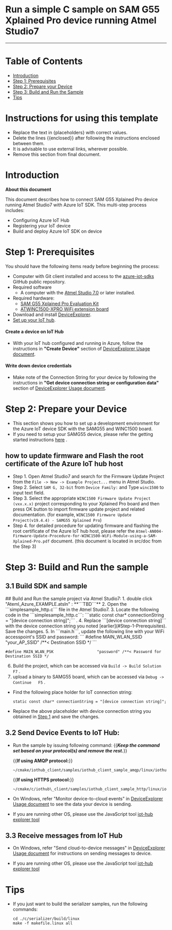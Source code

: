 Run a simple C sample on SAM G55 Xplained Pro device running Atmel Studio7
===
---

# Table of Contents

-   [Introduction](#Introduction)
-   [Step 1: Prerequisites](#Prerequisites)
-   [Step 2: Prepare your Device](#PrepareDevice)
-   [Step 3: Build and Run the Sample](#Build)
-   [Tips](#tips)

# Instructions for using this template

-   Replace the text in {placeholders} with correct values.
-   Delete the lines {{enclosed}} after following the instructions enclosed between them.
-   It is advisable to use external links, wherever possible.
-   Remove this section from final document.

<a name="Introduction"></a>
# Introduction

**About this document**

This document describes how to connect SAM G55 Xplained Pro device running Atmel Studio7 with Azure IoT SDK. This multi-step process includes:
-   Configuring Azure IoT Hub
-   Registering your IoT device
-   Build and deploy Azure IoT SDK on device

<a name="Prerequisites"></a>
# Step 1: Prerequisites

You should have the following items ready before beginning the process:

-   Computer with Git client installed and access to the
    [azure-iot-sdks](https://github.com/Azure/azure-iot-sdks) GitHub
    public repository.
-   Required software
    -   A computer with the [Atmel Studio 7.0](http://www.atmel.com/tools/atmelstudio.aspx#download) or later installed.
-   Required hardware:
    - [SAM G55 Xplained Pro Evaluation Kit](http://www.atmel.com/tools/ATSAMG55-XPRO.aspx)
    - [ATWINC1500-XPRO WiFi extension board](http://www.atmel.com/tools/atwinc1500-xpro.aspx)
-   Download and install [DeviceExplorer](https://github.com/Azure/azure-iot-sdks/releases/download/2015-11-13/SetupDeviceExplorer.msi).
-   [Set up your IoT hub](https://github.com/Azure/azure-iot-sdks/blob/master/doc/setup_iothub.md).
#### Create a device on IoT Hub
-   With your IoT hub configured and running in Azure, follow the instructions in **"Create Device"** section of [DeviceExplorer Usage document](https://github.com/Azure/azure-iot-sdks/blob/master/tools/DeviceExplorer/doc/how_to_use_device_explorer.md).
#### Write down device credentials
-   Make note of the Connection String for your device by following the instructions in **"Get device connection string or configuration data"** section of [DeviceExplorer Usage document](https://github.com/Azure/azure-iot-sdks/blob/master/tools/DeviceExplorer/doc/how_to_use_device_explorer.md).

<a name="PrepareDevice"></a>
# Step 2: Prepare your Device
- This section shows you how to set up a development environment for the Azure IoT device SDK with the SAMG55 and WINC1500 board.
-  If you need to setup your SAMG55 device, please refer the getting started instructions [here](<http://www.atmel.com/tools/ATSAMG55-XPRO.aspx?tab=documents>) .

## how to update firmware and Flash the root certificate of the Azure IoT hub host
-  Step 1. Open Atmel Studio7 and search for the Firmware Update Project from the ```File -> New -> Example Project...``` menu in Atmel Studio.
-  Step 2. Select ```SAM G, 32-bit``` from ```Device Family:``` and Type ```winc1500``` to input text field.
-  Step 3. Select the appropriate ```WINC1500 Firmware Update Project (vxx.x.x)``` project corresponding to your Xplained Pro board and then press OK button to import firmware update project and related documentation. (for example, ```WINC1500 Firmware Update Project(v19.4.4) - SAMG55 Xplained Pro```)
-  Step 4. for detailed procedure for updating firmware and flashing the root certificate of the Azure IoT hub host, please refer the ```Atmel-AN004-Firmware-Update-Procedure-for-WINC1500-WiFi-Module-using-a-SAM-Xplained-Pro.pdf``` document. (this document is located in src/doc from the Step 3)

<a name="Build"></a>
# Step 3: Build and Run the sample

<a name="Load"></a>
## 3.1 Build SDK and sample

<a name="buildrunapp"/>
## Build and Run the sample project via Atmel Studio7: 
1. double click "Ateml_Azure_EXAMPLE.atsln" : **```TBD```**
2. Open the ```simplesample_http.c``` file in the Atmel Studio7.
3. Locate the following code in the ```simplesample_http.c```: 
    ```static const char* connectionString = "[device connection string]";``` .
4. Replace ```[device connection string]``` with the device connection string you noted [earlier](#Step-1-Prerequisites). Save the changes.
5. In ```main.h```, update the following line with your WiFi accesspoint's SSID and password:
   ```
   #define MAIN_WLAN_SSID                  "your_AP_SSID" /**< Destination SSID */
   ```
   
   ```
   #define MAIN_WLAN_PSK                   "password" /**< Password for Destination SSID */
   ```
6. Build the project, which can be accessed via ```Build -> Build Solution   F7``` .
7. upload a binary to SAMG55 board, which can be accessed via ```Debug -> Continue   F5``` .

-   Find the following place holder for IoT connection string:

        static const char* connectionString = "[device connection string]";

-   Replace the above placeholder with device connection string you obtained in [Step 1](#Step-1:-Prerequisites) and save the changes.



## 3.2 Send Device Events to IoT Hub:

-   Run the sample by issuing following command:
{{***Keep the command set based on your protocol(s) and remove the rest.***}}

    {{**If using AMQP protocol:**}}

        ~/cmake/iothub_client/samples/iothub_client_sample_amqp/linux/iothub_client_sample_amqp

    {{**If using HTTPS protocol:**}}

        ~/cmake/c/iothub\_client/samples/iothub_client_sample_http/linux/iothub_client_sample_http

-   On Windows, refer "Monitor device-to-cloud events" in [DeviceExplorer Usage document](https://github.com/Azure/azure-iot-sdks/blob/master/tools/DeviceExplorer/doc/how_to_use_device_explorer.md) to see the data your device is sending.

-   If you are running other OS, please use the JavaScript tool [iot-hub explorer tool](https://github.com/Azure/azure-iot-sdks/tree/master/tools/iothub-explorer/doc)

## 3.3 Receive messages from IoT Hub

-   On Windows, refer "Send cloud-to-device messages" in [DeviceExplorer Usage document](https://github.com/Azure/azure-iot-sdks/blob/master/tools/DeviceExplorer/doc/how_to_use_device_explorer.md) for instructions on sending messages to device.

-   If you are running other OS, please use the JavaScript tool [iot-hub explorer tool](https://github.com/Azure/azure-iot-sdks/tree/master/tools/iothub-explorer/doc)

<a name="tips"></a>
# Tips

- If you just want to build the serializer samples, run the following commands:

  ```
  cd ./c/serializer/build/linux
  make -f makefile.linux all
  ```
